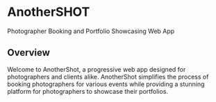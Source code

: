 
# AnotherSHOT

Photographer Booking and Portfolio Showcasing Web App


## Overview

Welcome to AnotherShot, a progressive web app designed for photographers and clients alike. AnotherShot simplifies the process of booking photographers for various events while providing a stunning platform for photographers to showcase their portfolios.

